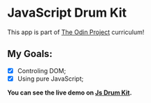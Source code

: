 # JavaScript Drum Kit

This app is part of [The Odin Project](https://www.theodinproject.com/) curriculum!

## My Goals:
- [x] Controling DOM;
- [x] Using pure JavaScript;

**You can see the live demo on [Js Drum Kit](https://js-drum-kit-steel.vercel.app/).**
